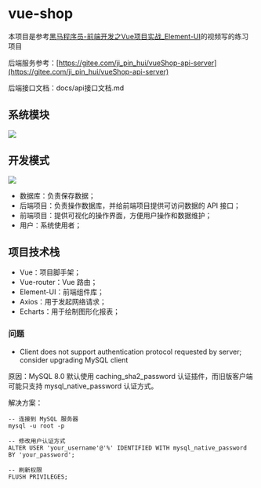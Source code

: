 # vue-shop

本项目是参考[黑马程序员-前端开发之Vue项目实战_Element-UI](https://www.bilibili.com/video/BV1x64y1S7S7?spm_id_from=333.788.player.switch&vd_source=2467d52477b91eac005d50efcda2bfbe&p=11)的视频写的练习项目

后端服务参考：[https://gitee.com/ji_pin_hui/vueShop-api-server](https://gitee.com/ji_pin_hui/vueShop-api-server)

后端接口文档：docs/api接口文档.md

## 系统模块

![](https://cdn.nlark.com/yuque/0/2025/png/26184762/1744903678698-3cbf8392-4d68-412d-a011-713975bf2ec8.png)

## 开发模式

![](https://cdn.nlark.com/yuque/0/2025/png/26184762/1744904055702-e779db35-4048-4f0c-9f4a-f5ccebb8274f.png)

+ 数据库：负责保存数据；
+ 后端项目：负责操作数据库，并给前端项目提供可访问数据的 API 接口；
+ 前端项目：提供可视化的操作界面，方便用户操作和数据维护；
+ 用户：系统使用者；

## 项目技术栈

+ Vue：项目脚手架；
+ Vue-router：Vue 路由；
+ Element-UI：前端组件库；
+ Axios：用于发起网络请求；
+ Echarts：用于绘制图形化报表；

### 问题

- Client does not support authentication protocol requested by server; consider upgrading MySQL client

原因：MySQL 8.0 默认使用 caching_sha2_password 认证插件，而旧版客户端可能只支持 mysql_native_password 认证方式。

解决方案：

```
-- 连接到 MySQL 服务器
mysql -u root -p

-- 修改用户认证方式
ALTER USER 'your_username'@'%' IDENTIFIED WITH mysql_native_password BY 'your_password';

-- 刷新权限
FLUSH PRIVILEGES;
```
